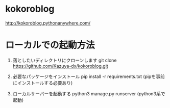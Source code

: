 # kokoroblog
http://kokoroblog.pythonanywhere.com/

# ローカルでの起動方法
1. 落としたいディレクトリにクローンします
git clone https://github.com/Kazuya-dx/kokoroblog.git

2. 必要なパッケージをインストール
pip install -r requirements.txt
(pipを事前にインストールする必要あり)

3. ローカルサーバーを起動する
python3 manage.py runserver
(python3系で起動)